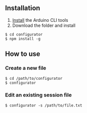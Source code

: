 ## Installation
1) [Install](https://arduino.github.io/arduino-cli/installation/) the Arduino CLI tools
2) Download the folder and install
```
$ cd configurator
$ npm install -g
```

## How to use
### Create a new file
```
$ cd /path/to/configurator
$ configurator
```

### Edit an existing session file
`$ configurator -s /path/to/file.txt`
